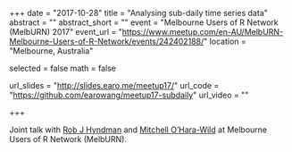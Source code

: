 +++
date = "2017-10-28"
title = "Analysing sub-daily time series data"
abstract = ""
abstract_short = ""
event = "Melbourne Users of R Network (MelbURN) 2017"
event_url = "https://www.meetup.com/en-AU/MelbURN-Melbourne-Users-of-R-Network/events/242402188/"
location = "Melbourne, Australia"

selected = false
math = false

url_slides = "http://slides.earo.me/meetup17/"
url_code = "https://github.com/earowang/meetup17-subdaily"
url_video = ""

+++

Joint talk with [Rob J Hyndman](https://robjhyndman.com) and [Mitchell O’Hara-Wild](https://www.mitchelloharawild.com) at Melbourne Users of R Network (MelbURN).
